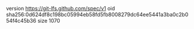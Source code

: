 version https://git-lfs.github.com/spec/v1
oid sha256:0d624df8c198bc05994eb58fd5fb8008279dc64ee5441a3ba0c2b054f4c45b36
size 1070
